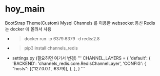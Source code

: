 # hoy_main
BootStrap Theme(Custom)
Mysql
Channels 를 이용한 websocket 통신
Redis 는 docker 에 올려서 사용
- > docker run -p 6379:6379 -d redis:2.8
- > pip3 install channels_redis
- >
  settings.py (필요하면 여기서 변경)
  '''
   CHANNEL_LAYERS = {
    'default': {
        'BACKEND': 'channels_redis.core.RedisChannelLayer',
        'CONFIG': {
            "hosts": [('127.0.0.1', 6379)],
        },
    },
  }
  '''
